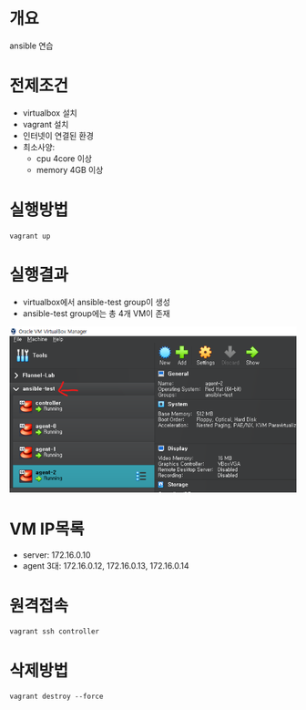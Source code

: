 # 개요
ansible 연습

# 전제조건
* virtualbox 설치
* vagrant 설치
* 인터넷이 연결된 환경
* 최소사양:
  * cpu 4core 이상
  * memory 4GB 이상

# 실행방법
```shell
vagrant up
```

# 실행결과
* virtualbox에서 ansible-test group이 생성
* ansible-test group에는 총 4개 VM이 존재

![](imgs/virtualbox.png)

# VM IP목록
* server: 172.16.0.10
* agent 3대: 172.16.0.12, 172.16.0.13, 172.16.0.14

# 원격접속
```shell
vagrant ssh controller
```

# 삭제방법
```shell
vagrant destroy --force
```
